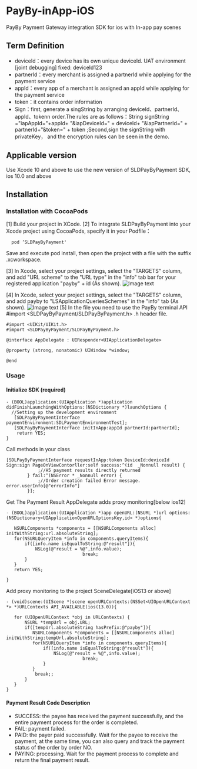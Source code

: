 # PayBy-inApp-iOS

PayBy Payment Gateway integration SDK for ios with In-app pay scenes
## Term Definition
- deviceId：every device has its own unique deviceId. UAT environment [joint debugging] fixed: deviceId123
- partnerId：every merchant is assigned a partnerId while applying for the payment service
- appId：every app of a merchant is assigned an appId while applying for the payment service
- token：it contains order information
- Sign：first, generate a singString by arranging deviceId、partnerId、appId、tokenn order.The rules are as follows：String signString ="iapAppId="+appId+ "&iapDeviceId=" + deviceId+ "&iapPartnerId=" + partnerId+"&token=" + token ;Second,sign the signString with privateKey， and the encryption rules can be seen in the demo.
## Applicable version
Use Xcode 10 and above to use the new version of SLDPayByPayment SDK, ios 10.0 and above
## Installation
### Installation with CocoaPods

[1] Build your project in XCode.
[2]  To integrate SLDPayByPayment into your Xcode project using CocoaPods, specify it in your Podfile：
```
  pod ‘SLDPayByPayment'
```
Save and execute pod install, then open the project with a file with the suffix .xcworkspace.

[3] In Xcode, select your project settings, select the "TARGETS" column, and add "URL scheme" to the "URL type" in the "info" tab bar for your registered application "payby" + id (As shown).
![Image text](https://github.com/PayBy/PayBy-inApp-IOS/blob/master/1591697884928.jpg) 



[4] In Xcode, select your project settings, select the "TARGETS" column, and add payby to "LSApplicationQueriesSchemes" in the "info" tab (As shown).
![Image text](https://github.com/PayBy/PayBy-inApp-IOS/blob/master/1591696719298.jpg)
[5] In the file you need to use the PayBy terminal API #import <SLDPayByPayment/SLDPayByPayment.h>
.h header file.
```
#import <UIKit/UIKit.h>
#import <SLDPayByPayment/SLDPayByPayment.h>

@interface AppDelegate : UIResponder<UIApplicationDelegate>

@property (strong, nonatomic) UIWindow *window;

@end
```
###  Usage
#### Initialize SDK (required)
```
- (BOOL)application:(UIApplication *)application didFinishLaunchingWithOptions:(NSDictionary *)launchOptions {
  //Setting up the development environment
   [SDLPayByPaymentInterface paymentEnvironment:SDLPaymentEnvironmentTest];
   [SDLPayByPaymentInterface initInApp:appId partnerId:partnerId];
    return YES;
}

```
  Call methods in your class
```
[SDLPayByPaymentInterface requestInApp:token DeviceId:deviceId Sign:sign PageOnViewContorller:self success:^(id  _Nonnull result) {
            ;//H5 payment results directly returned
        } fail:^(NSError * _Nonnull error) {
            ;//Order creation failed Error message. error.userInfo[@"errorInfo"]
        }];
```
Get The Payment Result
 AppDelegate adds proxy monitoring[below ios12]
 ```
 - (BOOL)application:(UIApplication *)app openURL:(NSURL *)url options:(NSDictionary<UIApplicationOpenURLOptionsKey,id> *)options{
    
    NSURLComponents *components = [[NSURLComponents alloc] initWithString:url.absoluteString];
    for(NSURLQueryItem *info in components.queryItems){
        if([info.name isEqualToString:@"result"]){
            NSLog(@"result = %@",info.value);
                              break;
        }
    }
    return YES;
    
}

 ```
 Add proxy monitoring to the project SceneDelegate[iOS13 or above]
 ```
- (void)scene:(UIScene *)scene openURLContexts:(NSSet<UIOpenURLContext *> *)URLContexts API_AVAILABLE(ios(13.0)){
    
    for (UIOpenURLContext *obj in URLContexts) {
        NSURL *tempUrl = obj.URL;
        if([tempUrl.absoluteString hasPrefix:@"payby"]){
           NSURLComponents *components = [[NSURLComponents alloc] initWithString:tempUrl.absoluteString];
           for(NSURLQueryItem *info in components.queryItems){
               if([info.name isEqualToString:@"result"]){
                   NSLog(@"result = %@",info.value);
                              break;
               }
           }
            break;;
        }
    }
}
 ```
#### Payment Result Code Description
- SUCCESS: the payee has received the payment successfully, and the entire payment process for the order is completed.
- FAIL: payment failed.
- PAID: the payer paid successfully. Wait for the payee to receive the payment, at the same time, you can also query and track the payment status of the order by order NO.
- PAYING: processing. Wait for the payment process to complete and return the final payment result.

